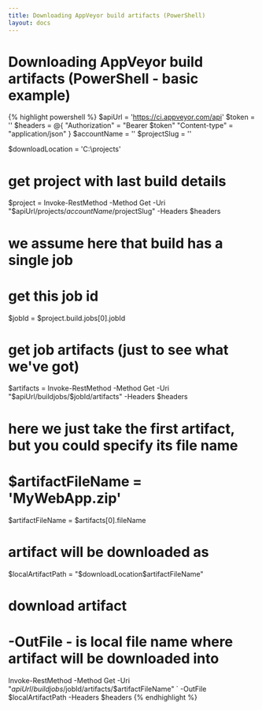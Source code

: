 ```yaml
---
title: Downloading AppVeyor build artifacts (PowerShell)
layout: docs
---
```


# Downloading AppVeyor build artifacts (PowerShell - basic example)

{% highlight powershell %}
$apiUrl = 'https://ci.appveyor.com/api'
$token = '<your-api-token>'
$headers = @{
  "Authorization" = "Bearer $token"
  "Content-type" = "application/json"
}
$accountName = '<your-account-name>'
$projectSlug = '<your-project-slug>'

$downloadLocation = 'C:\projects'

# get project with last build details
$project = Invoke-RestMethod -Method Get -Uri "$apiUrl/projects/$accountName/$projectSlug" -Headers $headers

# we assume here that build has a single job
# get this job id
$jobId = $project.build.jobs[0].jobId

# get job artifacts (just to see what we've got)
$artifacts = Invoke-RestMethod -Method Get -Uri "$apiUrl/buildjobs/$jobId/artifacts" -Headers $headers

# here we just take the first artifact, but you could specify its file name
# $artifactFileName = 'MyWebApp.zip'
$artifactFileName = $artifacts[0].fileName

# artifact will be downloaded as
$localArtifactPath = "$downloadLocation\$artifactFileName"

# download artifact
# -OutFile - is local file name where artifact will be downloaded into
Invoke-RestMethod -Method Get -Uri "$apiUrl/buildjobs/$jobId/artifacts/$artifactFileName" `
-OutFile $localArtifactPath -Headers $headers
{% endhighlight %}
